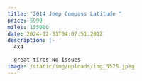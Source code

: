 ```yaml
---
title: "2014 Jeep Compass Latitude "
price: 5999
miles: 155000
date: 2024-12-31T04:07:51.201Z
description: |-
  4x4

  great tires No issues
image: /static/img/uploads/img_5575.jpeg
---
```


